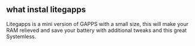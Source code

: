 ## what instal litegapps
Litegapps is a mini version of GAPPS with a small size, this will make your RAM relieved and save your battery with additional tweaks and this great Systemless.
